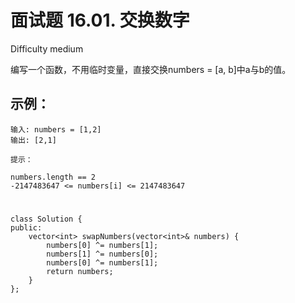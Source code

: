 # 面试题 16.01. 交换数字
Difficulty medium

编写一个函数，不用临时变量，直接交换numbers = [a, b]中a与b的值。

## 示例：
```
输入: numbers = [1,2]
输出: [2,1]
```


```
提示：

numbers.length == 2
-2147483647 <= numbers[i] <= 2147483647
```


#
```
class Solution {
public:
    vector<int> swapNumbers(vector<int>& numbers) {
        numbers[0] ^= numbers[1];
        numbers[1] ^= numbers[0];
        numbers[0] ^= numbers[1];
        return numbers;
    }
};
```